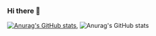 ### Hi there 👋
[![Anurag's GitHub stats](https://github-readme-stats.vercel.app/api?username=HeelFlip4)](https://github.com/HeelFlip4/github-readme-stats),
![Anurag's GitHub stats](https://github-readme-stats.vercel.app/api?username=HeelFlip4&show_icons=true&theme=dracula)
<!--
**HeelFlip4/HeelFlip4** is a ✨ _special_ ✨ repository because its `README.md` (this file) appears on your GitHub profile.

Here are some ideas to get you started:

- 🔭 I’m currently working on ...
- 🌱 I’m currently learning ...
- 👯 I’m looking to collaborate on ...
- 🤔 I’m looking for help with ...
- 💬 Ask me about ...
- 📫 How to reach me: ...
- 😄 Pronouns: ...
- ⚡ Fun fact: ...
-->
